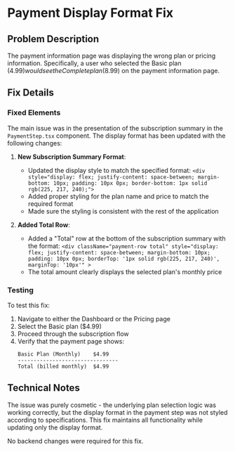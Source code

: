 # Payment Display Format Fix

## Problem Description
The payment information page was displaying the wrong plan or pricing information. Specifically, a user who selected the Basic plan ($4.99) would see the Complete plan ($8.99) on the payment information page.

## Fix Details

### Fixed Elements
The main issue was in the presentation of the subscription summary in the `PaymentStep.tsx` component. The display format has been updated with the following changes:

1. **New Subscription Summary Format**:
   - Updated the display style to match the specified format: `<div style="display: flex; justify-content: space-between; margin-bottom: 10px; padding: 10px 0px; border-bottom: 1px solid rgb(225, 217, 240);">`
   - Added proper styling for the plan name and price to match the required format
   - Made sure the styling is consistent with the rest of the application

2. **Added Total Row**:
   - Added a "Total" row at the bottom of the subscription summary with the format: `<div className="payment-row total" style="display: flex; justify-content: space-between; margin-bottom: 10px; padding: 10px 0px; borderTop: '1px solid rgb(225, 217, 240)', marginTop: '10px'" >`
   - The total amount clearly displays the selected plan's monthly price

### Testing
To test this fix:
1. Navigate to either the Dashboard or the Pricing page
2. Select the Basic plan ($4.99)
3. Proceed through the subscription flow
4. Verify that the payment page shows:
   ```
   Basic Plan (Monthly)    $4.99
   --------------------------------
   Total (billed monthly)  $4.99
   ```

## Technical Notes
The issue was purely cosmetic - the underlying plan selection logic was working correctly, but the display format in the payment step was not styled according to specifications. This fix maintains all functionality while updating only the display format.

No backend changes were required for this fix.